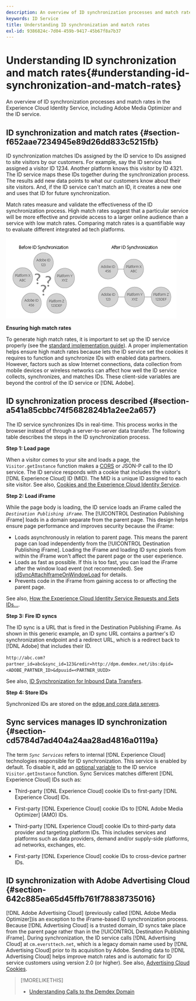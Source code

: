 ```yaml
---
description: An overview of ID synchronization processes and match rates in the Experience Cloud Identity Service, including Adobe Media Optimizer and the ID service.
keywords: ID Service
title: Understanding ID synchronization and match rates
exl-id: 9386824c-7d04-459b-9417-45b67f8a7b37
---
```

# Understanding ID synchronization and match rates{#understanding-id-synchronization-and-match-rates}

An overview of ID synchronization processes and match rates in the Experience Cloud Identity Service, including Adobe Media Optimizer and the ID service.

## ID synchronization and match rates {#section-f652aae7234945e89d26dd833c5215fb}

ID synchronization matches IDs assigned by the ID service to IDs assigned to site visitors by our customers. For example, say the ID service has assigned a visitor ID 1234. Another platform knows this visitor by ID 4321. The ID service maps these IDs together during the synchronization process. The results add new data points to what our customers know about their site visitors. And, if the ID service can't match an ID, it creates a new one and uses that ID for future synchronization.

Match rates measure and validate the effectiveness of the ID synchronization process. High match rates suggest that a particular service will be more effective and provide access to a larger online audience than a service with low match rates. Comparing match rates is a quantifiable way to evaluate different integrated ad tech platforms.

![](assets/idsync2.png)

**Ensuring high match rates**

To generate high match rates, it is important to set up the ID service properly (see the [standard implementation guide](../implementation-guides/standard.md#concept-89cd0199a9634fc48644f2d61e3d2445)). A proper implementation helps ensure high match rates because lets the ID service set the cookies it requires to function and synchronize IDs with enabled data partners. However, factors such as slow Internet connections, data collection from mobile devices or wireless networks can affect how well the ID service collects, synchronizes, and matches IDs. These client-side variables are beyond the control of the ID service or [!DNL Adobe].

## ID synchronization process described {#section-a541a85cbbc74f5682824b1a2ee2a657}

The ID service synchronizes IDs in real-time. This process works in the browser instead of through a server-to-server data transfer. The following table describes the steps in the ID synchronization process.

**Step 1: Load page**

When a visitor comes to your site and loads a page, the `Visitor.getInstance` function makes a [CORS](../reference/cors.md#concept-6c280446990d46d88ba9da15d2dcc758) or JSON-P call to the ID service. The ID service responds with a cookie that includes the visitor's [!DNL Experience Cloud] ID (MID). The MID is a unique ID assigned to each site visitor. See also, [Cookies and the Experience Cloud Identity Service](../introduction/cookies.md).

**Step 2: Load iFrame**

While the page body is loading, the ID service loads an iFrame called the *`Destination Publishing iFrame`*. The [!UICONTROL Destination Publishing iFrame] loads in a domain separate from the parent page. This design helps ensure page performance and improves security because the iFrame:

* Loads asynchronously in relation to parent page. This means the parent page can load independently from the [!UICONTROL Destination Publishing iFrame]. Loading the iFrame and loading ID sync pixels from within the iFrame won't affect the parent page or the user experience. 
* Loads as fast as possible. If this is too fast, you can load the iFrame after the window load event (not recommended). See [idSyncAttachIframeOnWindowLoad](../library/function-vars/idsyncattachiframeonwindowload.md#reference-b86b7112e0814a4c82c4e24c158508f4) for details. 
* Prevents code in the iFrame from gaining access to or affecting the parent page.

See also, [How the Experience Cloud Identity Service Requests and Sets IDs...](../introduction/id-request.md#concept-2caacebb1d244402816760e9b8bcef6a).

**Step 3: Fire ID syncs**

The ID sync is a URL that is fired in the Destination Publishing iFrame. As shown in this generic example, an ID sync URL contains a partner's ID synchronization endpoint and a redirect URL, which is a redirect back to [!DNL Adobe] that includes their ID.

`http://abc.com?partner_id=abc&sync_id=123&redir=http://dpm.demdex.net/ibs:dpid=<ADOBE_PARTNER_ID>&dpuuid=<PARTNER_UUID>`

See also, [ID Synchronization for Inbound Data Transfers](https://experienceleague.adobe.com/docs/audience-manager/user-guide/implementation-integration-guides/sending-audience-data/batch-data-transfer-process/id-sync-http.html?lang=en).

**Step 4: Store IDs**

Synchronized IDs are stored on the [edge and core data servers](https://experienceleague.adobe.com/docs/audience-manager/user-guide/reference/system-components/components-edge.html?lang=en).

## Sync services manages ID synchronization {#section-cd5784d7ad404a24aa28ad4816a0119a}

The term *`Sync Services`* refers to internal [!DNL Experience Cloud] technologies responsible for ID synchronization. This service is enabled by default. To disable it, add an [optional variable](../library/function-vars/disableidsync.md#reference-589d6b489ac64eddb5a7ff758945e414) to the ID service `Visitor.getInstance` function. Sync Services matches different [!DNL Experience Cloud] IDs such as:

* Third-party [!DNL Experience Cloud] cookie IDs to first-party [!DNL Experience Cloud] IDs. 

* First-party [!DNL Experience Cloud] cookie IDs to [!DNL Adobe Media Optimizer] (AMO) IDs. 

* Third-party [!DNL Experience Cloud] cookie IDs to third-party data provider and targeting platform IDs. This includes services and platforms such as data providers, demand and/or supply-side platforms, ad networks, exchanges, etc. 
* First-party [!DNL Experience Cloud] cookie IDs to cross-device partner IDs.

## ID synchronization with Adobe Advertising Cloud {#section-642c885ea65d45ffb761f78838735016}

[!DNL Adobe Advertising Cloud] (previously called [!DNL Adobe Media Optimizer])is an exception to the iFrame-based ID synchronization process. Because [!DNL Advertising Cloud] is a trusted domain, ID syncs take place from the parent page rather than in the [!UICONTROL Destination Publishing iFrame]. During synchronization, the ID service calls [!DNL Advertising Cloud] at `cm.eversttech.net`, which is a legacy domain name used by [!DNL Advertising Cloud] prior to its acquisition by Adobe. Sending data to [!DNL Advertising Cloud] helps improve match rates and is automatic for ID service customers using version 2.0 (or higher). See also, [Advertising Cloud Cookies](https://experienceleague.adobe.com/docs/core-services/interface/administration/ec-cookies/cookies-advertising-cloud.html?lang=en). 

>[!MORELIKETHIS]
>
>* [Understanding Calls to the Demdex Domain](https://experienceleague.adobe.com/docs/audience-manager/user-guide/reference/demdex-calls.html?lang=en)
